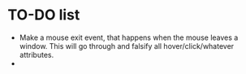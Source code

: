 # TO-DO list

* Make a mouse exit event, that happens when the mouse leaves a window. This will go through and falsify all hover/click/whatever attributes.
* 